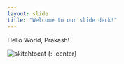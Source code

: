 ```yaml
---
layout: slide
title: "Welcome to our slide deck!"
---
```


Hello World, Prakash!

![skitchtocat](https://octodex.github.com/images/skitchtocat.png)
{: .center}
